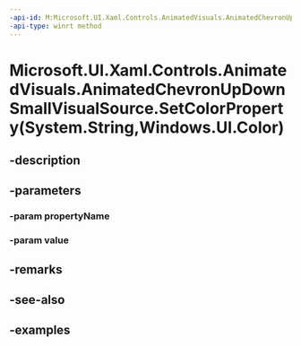 ```yaml
---
-api-id: M:Microsoft.UI.Xaml.Controls.AnimatedVisuals.AnimatedChevronUpDownSmallVisualSource.SetColorProperty(System.String,Windows.UI.Color)
-api-type: winrt method
---
```


# Microsoft.UI.Xaml.Controls.AnimatedVisuals.AnimatedChevronUpDownSmallVisualSource.SetColorProperty(System.String,Windows.UI.Color)

<!--
public void SetColorProperty (string propertyName, Windows.UI.Color value);
-->


## -description

## -parameters

### -param propertyName

### -param value

## -remarks

## -see-also

## -examples


